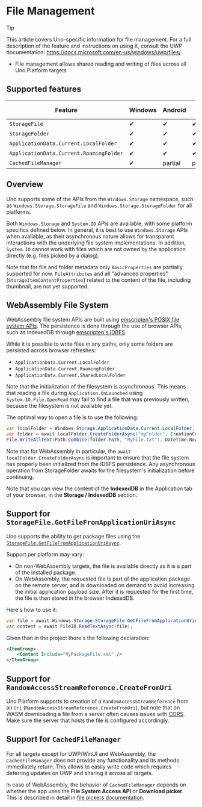 # File Management

> [!TIP]
> This article covers Uno-specific information for file management. For a full description of the feature and instructions on using it, consult the UWP documentation: https://docs.microsoft.com/en-us/windows/uwp/files/

 * File management allows shared reading and writing of files across all Uno Platform targets

## Supported features

| Feature        |  Windows  | Android |  iOS  |  Web (WASM)  | macOS | Linux (Skia)  | Win 7 (Skia) | 
|---------------|-------|-------|-------|-------|-------|-------|-|
| `StorageFile` | ✔ | ✔ | ✔| ✔ | ✔| ✔ |✔ |
| `StorageFolder` | ✔ | ✔ | ✔| ✔ | ✔| ✔ |✔ |
| `ApplicationData.Current.LocalFolder` | ✔ | ✔ | ✔| ✔ | ✔| ✔ |✔ |
| `ApplicationData.Current.RoamingFolder` | ✔ | ✔ | ✔| ✔ | ✔| ✔ |✔ |
| `CachedFileManager` | ✔ | partial | partial | partial | partial | partial | partial |

## Overview

Uno supports some of the APIs from the `Windows.Storage` namespace, such as `Windows.Storage.StorageFile` and `Windows.Storage.StorageFolder` for all platforms.

Both `Windows.Storage` and `System.IO` APIs are available, with some platform specifics defined below. In general, it is best to use `Windows.Storage` APIs when available, as their asynchronous nature allows for transparent interactions with the underlying file system implementations. In addition, `System.IO` cannot work with files which are not owned by the application directly (e.g. files picked by a dialog).

Note that for file and folder metadata only `BasicProperties` are partially supported for now. 
`FileAttributes` and all "advanced properties" (`StorageItemContentProperties`) related to the content of the file, including thumbnail, are not yet supported.

## WebAssembly File System

WebAssembly file system APIs are built using [emscripten's POSIX file system APIs](https://emscripten.org/docs/api_reference/Filesystem-API.html). The persistence is done through the use of browser APIs, such as IndexedDB through [emscripten's IDBFS](https://emscripten.org/docs/api_reference/Filesystem-API.html#filesystem-api-idbfs).

While it is possible to write files in any paths, only some folders are persisted across browser refreshes:
- `ApplicationData.Current.LocalFolder`
- `ApplicationData.Current.RoamingFolder`
- `ApplicationData.Current.SharedLocalFolder`

Note that the initialization of the filesystem is asynchronous. This means that reading a file during `Application.OnLaunched` using `System.IO.File.OpenRead` may fail to find a file that was previously written, because the filesystem is not available yet.

The optimal way to open a file is to use the following:

```csharp
var localFolder = Windows.Storage.ApplicationData.Current.LocalFolder;
var folder = await localFolder.CreateFolderAsync("myFolder", CreationCollisionOption.OpenIfExists);
File.WriteAllText(Path.Combine(folder.Path, "MyFile.txt"), DateTime.Now.ToLongDateString());
```

Note that for WebAssembly in particular, the `await localFolder.CreateFolderAsync` is important to ensure that the file system has properly been initialized from the IDBFS persistence. Any asynchronous operation from StorageFolder awaits for the filesystem's initialization before continuing.

Note that you can view the content of the **IndexedDB** in the Application tab of your browser, in the **Storage / IndexedDB** section.

## Support for `StorageFile.GetFileFromApplicationUriAsync`

Uno supports the ability to get package files using the [`StorageFile.GetFileFromApplicationUriAsync`](https://docs.microsoft.com/en-us/uwp/api/windows.storage.storagefile.getfilefromapplicationuriasync).

Support per platform may vary:
- On non-WebAssembly targets, the file is available directly as it is a part of the installed package.
- On WebAssembly, the requested file is part of the application package on the remote server, and is downloaded on demand to avoid increasing the initial application payload size. After it is requested for the first time, the file is then stored in the browser IndexedDB.

Here's how to use it:

```csharp
var file = await Windows.Storage.StorageFile.GetFileFromApplicationUriAsync(new Uri("ms-appx:///MyPackageFile.xml"));
var content = await FileIO.ReadTextAsync(file);
```
Given than in the project there's the following declaration:
```xml
<ItemGroup>
    <Content Include="MyPackageFile.xml" />
</ItemGroup>
```

## Support for `RandomAccessStreamReference.CreateFromUri`

Uno Platform supports to creation of a `RandomAccessStreamReference` from an `Uri` (`RandomAccessStreamReference.CreateFromUri`), but note that on WASM downloading a file from a server often causes issues with [CORS](https://developer.mozilla.org/en-US/docs/Web/HTTP/CORS). 
Make sure the server that hosts the file is configured accordingly.

## Support for `CachedFileManager`

For all targets except for UWP/WinUI and WebAssembly, the `CachedFileManager` does not provide any functionality and its methods immediately return. This allows to easily write code which requires deferring updates on UWP and sharing it across all targets.

In case of WebAssembly, the behavior of `CachedFileManager` depends on whether the app uses the **File System Access API** or **Download picker**. This is described in detail in [file pickers documentation](windows-storage-pickers.md#webassembly).